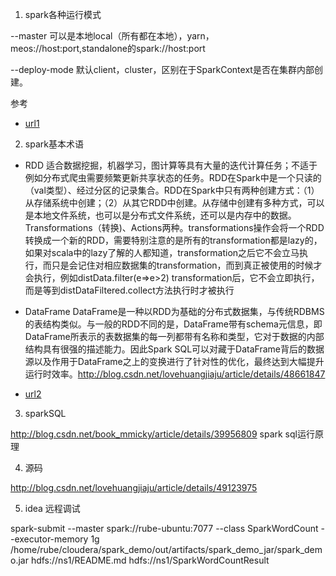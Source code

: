 
1. spark各种运行模式

  --master 可以是本地local（所有都在本地），yarn，meos://host:port,standalone的spark://host:port

  --deploy-mode 默认client，cluster，区别在于SparkContext是否在集群内部创建。

  参考
  - [url1](http://blog.csdn.net/lovehuangjiaju/article/details/48634607)

2. spark基本术语

  - RDD 适合数据挖掘，机器学习，图计算等具有大量的迭代计算任务；不适于例如分布式爬虫需要频繁更新共享状态的任务。RDD在Spark中是一个只读的（val类型）、经过分区的记录集合。RDD在Spark中只有两种创建方式：（1）从存储系统中创建；（2）从其它RDD中创建。从存储中创建有多种方式，可以是本地文件系统，也可以是分布式文件系统，还可以是内存中的数据。 Transformations（转换)、Actions两种。transformations操作会将一个RDD转换成一个新的RDD，需要特别注意的是所有的transformation都是lazy的，如果对scala中的lazy了解的人都知道，transformation之后它不会立马执行，而只是会记住对相应数据集的transformation，而到真正被使用的时候才会执行，例如distData.filter(e=>e>2) transformation后，它不会立即执行，而是等到distDataFiltered.collect方法执行时才被执行

  - DataFrame DataFrame是一种以RDD为基础的分布式数据集，与传统RDBMS的表结构类似。与一般的RDD不同的是，DataFrame带有schema元信息，即DataFrame所表示的表数据集的每一列都带有名称和类型，它对于数据的内部结构具有很强的描述能力。因此Spark SQL可以对藏于DataFrame背后的数据源以及作用于DataFrame之上的变换进行了针对性的优化，最终达到大幅提升运行时效率。http://blog.csdn.net/lovehuangjiaju/article/details/48661847

  - [url2](http://blog.csdn.net/book_mmicky/article/details/25714419)

3. sparkSQL

  http://blog.csdn.net/book_mmicky/article/details/39956809 spark sql运行原理

4. 源码

  http://blog.csdn.net/lovehuangjiaju/article/details/49123975

5. idea 远程调试

spark-submit --master spark://rube-ubuntu:7077 --class SparkWordCount --executor-memory 1g /home/rube/cloudera/spark_demo/out/artifacts/spark_demo_jar/spark_demo.jar hdfs://ns1/README.md hdfs://ns1/SparkWordCountResult
